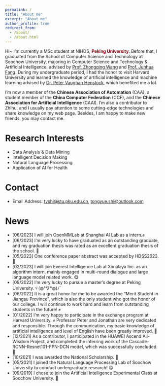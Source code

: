 ```yaml
---
permalink: /
title: "About me"
excerpt: "About me"
author_profile: true
redirect_from: 
  - /about/
  - /about.html
---
```


Hi~ I’m currently a MSc student at NIHDS, **<font color="#8B0012">Peking University</font>**. Before that, I graduated from the School of Computer Science and Technology at Soochow University, majoring in Computer Science and Technology & Artificial Intelligence, advised by [Prof. Zhongqing Wang](https://wangzqsuda.github.io/index.html) and [Prof. Junhua Fang](http://ada.suda.edu.cn/_upload/tpl/02/b6/694/template694/JunhuaFang.htm). During my undergraduate period, I had the honor to visit Harvard University and learned the knowledge of artificial intelligence and machine learning advised by [Dr. Peter Vaughan Henstock](https://pll.harvard.edu/instructor/peter-vaughan-henstock), which benefited me a lot.

I’m now a member of the **Chinese Association of Automation** (CAA), a student member of the **China Computer Federation** (CCF), and the **Chinese Association for Artificial Intelligence** (CAAI). I’m also a contributor to Zhihu, and I usually pay attention to some cutting-edge technologies and share knowledge on my web page. Besides, I am happy to make new friends, you may contact me.

Research Interests
======
* Data Analysis & Data Mining
* Intelligent Decision Making
* Natural Language Processing
* Application of AI for Health

Contact
======
* Email Address: tyshi@stu.pku.edu.cn, tongyue.shi@outlook.com

News
======
* [06/2023] I will join OpenMMLab at Shanghai AI Lab as a intern.✊
* [06/2023] I’m very lucky to have graduated as an outstanding graduate, and my graduation thesis was rated as an excellent graduation thesis of the school. 💪
* [05/2023] One conference paper abstract was accepted by HDSS2023. 🎉
* [02/2023] I will join Everest Intelligence Lab at Ximalaya Inc. as an algorithm intern, mainly engaged in multi-round dialogue and large language model related work. 😋
* [09/2022] I’m very lucky to pursue a master’s degree at Peking University.ヾ(◍°∇°◍)ﾉﾞ
* [06/2022] It is a great honor for me to be awarded the “Merit Student in Jiangsu Province”, which is also the only student who got the honor of our college. I will continue to work hard and learn from outstanding students in the future! ✊
* [01/2022] I’m very happy to participate in the exchange program at Harvard University. ✊ Professor Peter and Jonathan are very dedicated and responsible. Through the communication, my basic knowledge of artificial intelligence and level of English have been greatly improved. 🎉
* [12/2021] As a contributor, I participated in the HUAWEI Ascend All-Wisdom Project, and completed the inferring work of the Cascade-RCNN-Resnet101-FPN-DCN model, which was successfully concluded. 💪
* [10/2021] I was awarded the National Scholarship. 🎉
* [05/2021] I joined the Natural Language Processing Lab of Soochow University to conduct undergraduate research! 😋
* [09/2019] I chose to join the Artificial Intelligence Experimental Class at Soochow University. 💪
